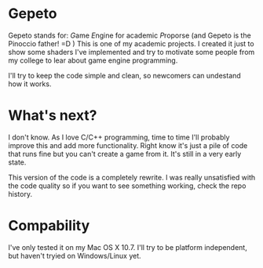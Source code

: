 # Gepeto

Gepeto stands for: *G*ame *E*ngine for academic *P*roporse (and Gepeto is the Pinoccio father! =D )
This is one of my academic projects. I created it just to show some shaders I've implemented and try to motivate some people from my college to lear about game engine programming.

I'll try to keep the code simple and clean, so newcomers can undestand how it works.

# What's next?

I don't know. As I love C/C++ programming, time to time I'll probably improve this and add more functionality. Right know it's just a pile of code that runs fine but you can't create a game from it. It's still in a very early state.

This version of the code is a completely rewrite. I was really unsatisfied with the code quality so if you want to see something working, check the repo history.

# Compability

I've only tested it on my Mac OS X 10.7. I'll try to be platform independent, but haven't tryied on Windows/Linux yet.

